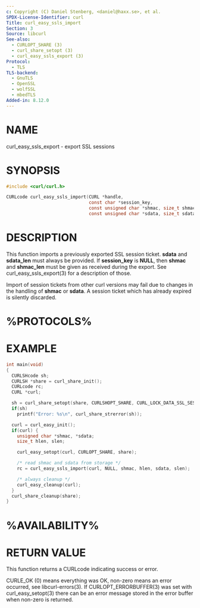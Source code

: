 ```yaml
---
c: Copyright (C) Daniel Stenberg, <daniel@haxx.se>, et al.
SPDX-License-Identifier: curl
Title: curl_easy_ssls_import
Section: 3
Source: libcurl
See-also:
  - CURLOPT_SHARE (3)
  - curl_share_setopt (3)
  - curl_easy_ssls_export (3)
Protocol:
  - TLS
TLS-backend:
  - GnuTLS
  - OpenSSL
  - wolfSSL
  - mbedTLS
Added-in: 8.12.0
---
```


# NAME

curl_easy_ssls_export - export SSL sessions

# SYNOPSIS

~~~c
#include <curl/curl.h>

CURLcode curl_easy_ssls_import(CURL *handle,
                               const char *session_key,
                               const unsigned char *shmac, size_t shmac_len,
                               const unsigned char *sdata, size_t sdata_len);
~~~

# DESCRIPTION

This function imports a previously exported SSL session ticket. **sdata** and
**sdata_len** must always be provided. If **session_key** is **NULL**, then
**shmac** and **shmac_len** must be given as received during the export.
See curl_easy_ssls_export(3) for a description of those.

Import of session tickets from other curl versions may fail due to changes
in the handling of **shmac** or **sdata**. A session ticket which has
already expired is silently discarded.

# %PROTOCOLS%

# EXAMPLE

~~~c
int main(void)
{
  CURLSHcode sh;
  CURLSH *share = curl_share_init();
  CURLcode rc;
  CURL *curl;

  sh = curl_share_setopt(share, CURLSHOPT_SHARE, CURL_LOCK_DATA_SSL_SESSION);
  if(sh)
    printf("Error: %s\n", curl_share_strerror(sh));

  curl = curl_easy_init();
  if(curl) {
    unsigned char *shmac, *sdata;
    size_t hlen, slen;

    curl_easy_setopt(curl, CURLOPT_SHARE, share);

    /* read shmac and sdata from storage */
    rc = curl_easy_ssls_import(curl, NULL, shmac, hlen, sdata, slen);

    /* always cleanup */
    curl_easy_cleanup(curl);
  }
  curl_share_cleanup(share);
}
~~~

# %AVAILABILITY%

# RETURN VALUE

This function returns a CURLcode indicating success or error.

CURLE_OK (0) means everything was OK, non-zero means an error occurred, see
libcurl-errors(3). If CURLOPT_ERRORBUFFER(3) was set with curl_easy_setopt(3)
there can be an error message stored in the error buffer when non-zero is
returned.
